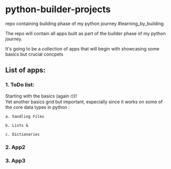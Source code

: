 # python-builder-projects
repo containing building phase of my python journey #learning_by_building

The repo will contain all apps built as part of the builder phase of my python journey. 

It's going to be a collection of apps that will begin with showcasing some basics but crucial concpets

## List of apps:
### 1. **ToDo list:** 
Starting with the basics (again 🙄)! <br>
Yet another basics grid but important, especially since it works on some of the core data types in python :
  
    a. handling Files
    
    b. Lists &
    
    c. Dictionaries


   
### 2. App2

### 3. App3
